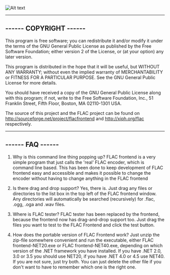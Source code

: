 ![Alt text](https://ptpimg.me/dh7pz2.png)

---------------------------------------------------------------------------
------                          COPYRIGHT                            ------
---------------------------------------------------------------------------

This program is free software; you can redistribute it and/or
modify it under the terms of the GNU General Public License
as published by the Free Software Foundation; either version 2
of the License, or (at your option) any later version.

This program is distributed in the hope that it will be useful,
but WITHOUT ANY WARRANTY; without even the implied warranty of
MERCHANTABILITY or FITNESS FOR A PARTICULAR PURPOSE.  See the
GNU General Public License for more details.

You should have received a copy of the GNU General Public License along
with this program; if not, write to the Free Software Foundation, Inc.,
51 Franklin Street, Fifth Floor, Boston, MA 02110-1301 USA.

The source of this project and the FLAC project can be found on 
http://sourceforge.net/project/flacfrontend and http://xiph.org/flac
respectively.

---------------------------------------------------------------------------
------                             FAQ                               ------
---------------------------------------------------------------------------

1) Why is this command line thing popping up?
FLAC frontend is a very simple program that just calls the 'real' FLAC
encoder, which is command line based. This has been done to keep
development of FLAC frontend easy and accessible and makes it possible to
change the encoder without having to change anything in the FLAC frontend

2) Is there drag and drop support?
Yes, there is. Just drag any files or directories to the list box in the
top left of the FLAC frontend window. Any directories will automatically be
searched (recursively) for .flac, .ogg, .oga and .wav files.

3) Where is FLAC tester?
FLAC tester has been replaced by the frontend, because the frontend now has
drag-and-drop support too. Just drag the files you want to test to the FLAC
Frontend and click the test button.

4) How does the portable version of FLAC Frontend work?
Just unzip the zip-file somewhere convenient and run the executable, either
FLAC frontend-NET20.exe or FLAC frontend-NET40.exe, depending on which
version of the .NET framework you have installed. If you have .NET 2.0, 3.0
or 3.5 you should use NET20, if you have .NET 4.0 or 4.5 use NET40. If you
are not sure, just try both. You can just delete the other file if you
don't want to have to remember which one is the right one. 

















































